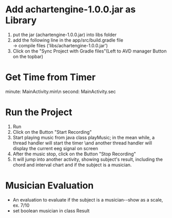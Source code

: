 # Add achartengine-1.0.0.jar as Library
1. put the jar (achartengine-1.0.0.jar) into libs folder
2. add the following line in the app/src/build.gradle file  
   -> compile files ('libs/achartengine-1.0.0.jar')
3. Click on the "Sync Project with Gradle files"(Left to AVD manager Button on the topbar)

# Get Time from Timer
minute: MainActivity.min\n
second: MainActivity.sec

# Run the Project
1. Run
2. Click on the Button "Start Recording"
3. Start playing music from java class playMusic; in the mean while, a thread handler will start the timer \and another thread handler will display the current eeg signal on screen
4. After the music stop, click on the Button "Stop Recording"
5. It will jump into another activity, showing subject's result, including the chord and interval chart and if the subject is a musician.

# Musician Evaluation
- An evaluation to evaluate if the subject is a musician--show as a scale, ex. 7/10
- set boolean musician in class Result
